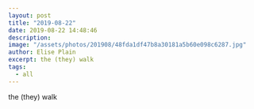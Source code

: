 ```yaml
---
layout: post
title: "2019-08-22"
date: 2019-08-22 14:48:46
description: 
image: "/assets/photos/201908/48fda1df47b8a30181a5b60e098c6287.jpg"
author: Elise Plain
excerpt: the (they) walk
tags: 
  - all
---
```


the (they) walk
<p></p>